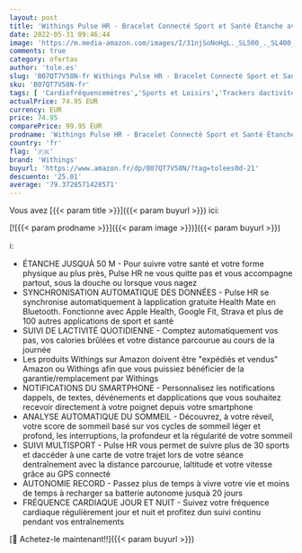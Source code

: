 ```yaml
---
layout: post
title: 'Withings Pulse HR - Bracelet Connecté Sport et Santé Étanche avec Suivi de la Fréquence Cardiaque  de l Activité  du Sport et Analyse du Sommeil  Mixte Adulte  Noir  18 mm'
date: 2022-05-31 09:46:44
image: 'https://m.media-amazon.com/images/I/31njSoNoHgL._SL500_._SL400_.jpg'
comments: true
category: ofertas
author: 'tole.es'
slug: 'B07QT7V58N-fr Withings Pulse HR - Bracelet Connecté Sport et Santé...'
sku: 'B07QT7V58N-fr'
tags: [ 'Cardiofréquencemètres','Sports et Loisirs','Trackers dactivité','withings','Électronique sportive','🇫🇷', ]
actualPrice: 74.95 EUR
currency: EUR
price: 74.95
comparePrice: 99.95 EUR
prodname: 'Withings Pulse HR - Bracelet Connecté Sport et Santé Étanche avec Suivi de la Fréquence Cardiaque  de l Activité  du Sport et Analyse du Sommeil  Mixte Adulte  Noir  18 mm'
country: 'fr'
flag: '🇫🇷'
brand: 'Withings'
buyurl: 'https://www.amazon.fr/dp/B07QT7V58N/?tag=tolees0d-21'
descuento: '25.01'
average: '79.3728571428571'
---
```


Vous avez [{{< param title >}}]({{< param buyurl >}}) ici:

[![{{< param prodname >}}]({{< param image >}})]({{< param buyurl >}})

ℹ️:

- ÉTANCHE JUSQUÀ 50 M - Pour suivre votre santé et votre forme physique au plus près, Pulse HR ne vous quitte pas et vous accompagne partout, sous la douche ou lorsque vous nagez
- SYNCHRONISATION AUTOMATIQUE DES DONNÉES - Pulse HR se synchronise automatiquement à lapplication gratuite Health Mate en Bluetooth. Fonctionne avec Apple Health, Google Fit, Strava et plus de 100 autres applications de sport et santé
- SUIVI DE LACTIVITÉ QUOTIDIENNE - Comptez automatiquement vos pas, vos calories brûlées et votre distance parcourue au cours de la journée
- Les produits Withings sur Amazon doivent être "expédiés et vendus" Amazon ou Withings afin que vous puissiez bénéficier de la garantie/remplacement par Withings
- NOTIFICATIONS DU SMARTPHONE - Personnalisez les notifications dappels, de textes, dévénements et dapplications que vous souhaitez recevoir directement à votre poignet depuis votre smartphone
- ANALYSE AUTOMATIQUE DU SOMMEIL - Découvrez, à votre réveil, votre score de sommeil basé sur vos cycles de sommeil léger et profond, les interruptions, la profondeur et la régularité de votre sommeil
- SUIVI MULTISPORT - Pulse HR vous permet de suivre plus de 30 sports et daccéder à une carte de votre trajet lors de votre séance dentraînement avec la distance parcourue, laltitude et votre vitesse grâce au GPS connecté
- AUTONOMIE RECORD - Passez plus de temps à vivre votre vie et moins de temps à recharger sa batterie autonome jusquà 20 jours
- FRÉQUENCE CARDIAQUE JOUR ET NUIT - Suivez votre fréquence cardiaque régulièrement jour et nuit et profitez dun suivi continu pendant vos entraînements

[🛒 Achetez-le maintenant!!]({{< param buyurl >}})
